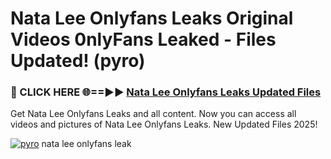# Nata Lee Onlyfans Leaks Original Videos 0nlyFans Leaked - Files Updated! (pyro)

<h3>🔴 CLICK HERE 🌐==►► <a href="https://tinyurl.com/x26r9saj" rel="nofollow">Nata Lee Onlyfans Leaks Updated Files</a></h3>

Get Nata Lee Onlyfans Leaks and all content. Now you can access all videos and pictures of Nata Lee Onlyfans Leaks. New Updated Files 2025!

[![pyro](https://i.imgur.com/LkgZPqh.gif)](https://tinyurl.com/x26r9saj)
nata lee onlyfans leak